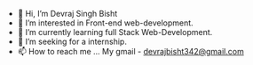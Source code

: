 - 👋 Hi, I’m Devraj Singh Bisht
- 👀 I’m interested in Front-end web-development.
- 🌱 I’m currently learning full Stack Web-Development.
- 💞️ I’m seeking for a internship.
- 📫 How to reach me ... My gmail - devrajbisht342@gmail.com


